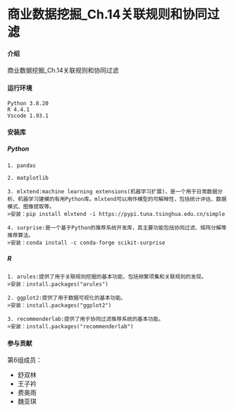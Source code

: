 # 商业数据挖掘_Ch.14关联规则和协同过滤

#### 介绍
商业数据挖掘_Ch.14关联规则和协同过滤

#### 运行环境
```shell
Python 3.8.20
R 4.4.1
Vscode 1.93.1
```
#### 安装库
##### Python
```shell
1. pandas

2. matplotlib

3. mlxtend:machine learning extensions(机器学习扩展)，是一个用于日常数据分析、机器学习建模的有用Python库。mlxtend可以用作模型的可解释性，包括统计评估、数据模式、图像提取等。
>安装：pip install mlxtend -i https://pypi.tuna.tsinghua.edu.cn/simple

4. surprise:是一个基于Python的推荐系统开发库，其主要功能包括协同过滤、矩阵分解等推荐算法。
>安装：conda install -c conda-forge scikit-surprise
```
##### R
```shell
1. arules:提供了用于关联规则挖掘的基本功能，包括频繁项集和关联规则的发现。
>安装：install.packages("arules")

2. ggplot2:提供了用于数据可视化的基本功能。
>安装：install.packages("ggplot2")

3. recommenderlab:提供了用于协同过滤推荐系统的基本功能。
>安装：install.packages("recommenderlab")
```


#### 参与贡献

第6组成员：
- 舒双林
- 王子衿
- 费奥雨
- 魏亚琪
